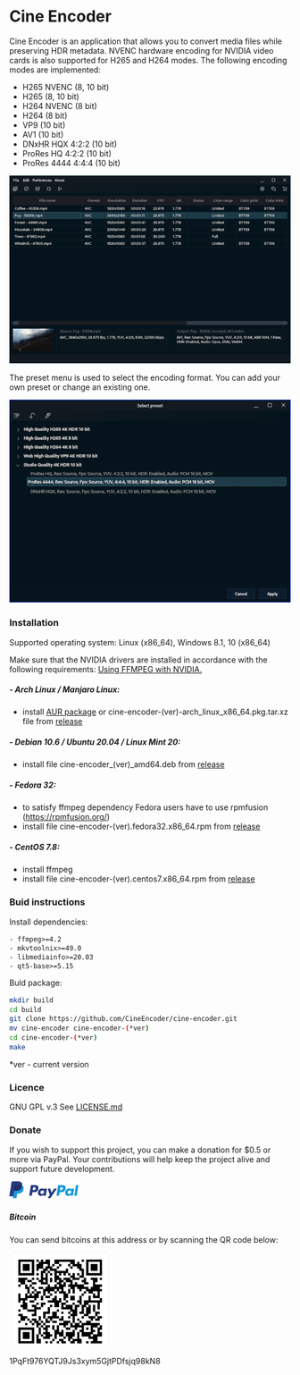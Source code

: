 # Cine Encoder

Cine Encoder is an application that allows you to convert media files while preserving HDR metadata. NVENC hardware encoding for NVIDIA video cards is also supported for H265 and H264 modes. The following encoding modes are implemented:

  - H265 NVENC (8, 10 bit)
  - H265 (8, 10 bit)
  - H264 NVENC (8 bit)
  - H264 (8 bit)
  - VP9 (10 bit)
  - AV1 (10 bit)
  - DNxHR HQX 4:2:2 (10 bit)
  - ProRes HQ 4:2:2 (10 bit)
  - ProRes 4444 4:4:4 (10 bit)

![View](./images/View.png)

The preset menu is used to select the encoding format. You can add your own preset or change an existing one.

![View](./images/View_2.png)

### Installation

Supported operating system: Linux (x86_64), Windows 8.1, 10 (x86_64)

Make sure that the NVIDIA drivers are installed in accordance with the following requirements: [Using FFMPEG with NVIDIA.](https://docs.nvidia.com/video-technologies/video-codec-sdk/ffmpeg-with-nvidia-gpu/index.html)

##### - Arch Linux / Manjaro Linux:
  - install [AUR package](https://aur.archlinux.org/packages/cine-encoder/) or cine-encoder-(ver)-arch_linux_x86_64.pkg.tar.xz file from [release](https://github.com/CineEncoder/cine-encoder/releases)

##### - Debian 10.6 / Ubuntu 20.04 / Linux Mint 20:
  - install file cine-encoder_(ver)_amd64.deb from [release](https://github.com/CineEncoder/cine-encoder/releases)

##### - Fedora 32:
  - to satisfy ffmpeg dependency Fedora users have to use rpmfusion (https://rpmfusion.org/)
  - install file cine-encoder-(ver).fedora32.x86_64.rpm from [release](https://github.com/CineEncoder/cine-encoder/releases)

##### - CentOS 7.8:
  - install ffmpeg
  - install file cine-encoder-(ver).centos7.x86_64.rpm from [release](https://github.com/CineEncoder/cine-encoder/releases)
  
### Buid instructions
Install dependencies:

    - ffmpeg>=4.2
    - mkvtoolnix>=49.0
    - libmediainfo>=20.03
    - qt5-base>=5.15

Buld package:

```sh
mkdir build
cd build
git clone https://github.com/CineEncoder/cine-encoder.git
mv cine-encoder cine-encoder-(*ver)
cd cine-encoder-(*ver)
make
```
*ver - current version

### Licence

GNU GPL v.3
See [LICENSE.md](https://github.com/CineEncoder/CineEncoder/blob/master/LICENSE)


### Donate

If you wish to support this project, you can make a donation for $0.5 or more via PayPal. Your contributions will help keep the project alive and support future development.

[![PayPal](./images/PayPal.png)](https://paypal.me/KozhukharenkoOleg?locale.x=ru_RU)

##### Bitcoin
You can send bitcoins at this address or by scanning the QR code below:

![Bitcoin](./images/Bitcoin.png)

1PqFt976YQTJ9Js3xym5GjtPDfsjq98kN8
